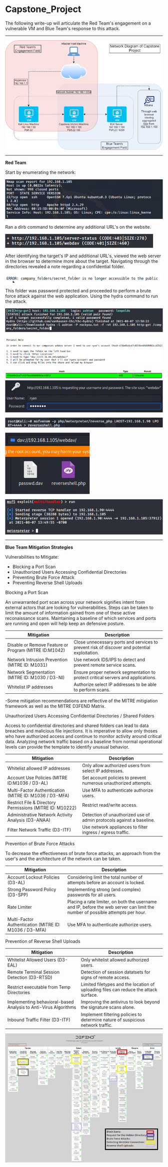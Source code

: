 # Capstone_Project

The following write-up will articulate the Red Team's engagement on a vulnerable VM and Blue Team's response to this attack. 

***

![RedvsBlueDiagram](https://github.com/bonroth512/Capstone_Project/blob/main/Images/Red%20vs%20Blue%20Network%20Diagram.png)

***

**Red Team**

Start by enumerating the network:

![nmap_results](https://github.com/bonroth512/Capstone_Project/blob/main/Images/nmap_results.PNG)

Ran a dirb command to determine any additional URL's on the website.

![dirb_returns](https://github.com/bonroth512/Capstone_Project/blob/main/Images/dirb_returns.PNG)

After identifying the target's IP and additional URL's, viewed the web server in the browser to determine more about the target.
Navigating through the directories revealed a note regarding a confidential folder.

![secret_folder](https://github.com/bonroth512/Capstone_Project/blob/main/Images/mention-of-secretfolder.PNG)

This folder was password protected and proceeded to perform a brute force attack against the web application.  Using the hydra command to run the attack.

![hydra](https://github.com/bonroth512/Capstone_Project/blob/main/Images/hydra_crack_better.PNG)



![webdav_connections](https://github.com/bonroth512/Capstone_Project/blob/main/Images/secret_folder_info.PNG)

![cracked_hash](https://github.com/bonroth512/Capstone_Project/blob/main/Images/cracked_hash.PNG)
![webdav_authen.](https://github.com/bonroth512/Capstone_Project/blob/main/Images/webdav_authentication.PNG)

![msfvenom](https://github.com/bonroth512/Capstone_Project/blob/main/Images/msfvenom_reverse-shell.PNG)

![php_embed](https://github.com/bonroth512/Capstone_Project/blob/main/Images/php_embedded_in_webdav.PNG)

![meterpreter](https://github.com/bonroth512/Capstone_Project/blob/main/Images/meterpreter_session.PNG)


***

**Blue Team Mitigation Strategies**

Vulnerabilities to Mitigate:
- Blocking a Port Scan
- Unauthorized Users Accessing Confidential Directories
- Preventing Brute Force Attack
- Preventing Reverse Shell Uploads
 
Blocking a Port Scan

An unwarranted port scan across your network signifies intent from external actors that are looking for vulnerabilities.  Steps can be taken to limit the amount of information gained from one of these active reconaissance scans.  Maintaining a baseline of which services and ports are running and open will help keep an defensive posture.

| Mitigation | Description |
|------------|-------------|
| Disable or Remove Feature or Program (MITRE ID:M1042) | Close unnecessary ports and services to prevent risk of discover and potential exploitation.|
| Network Intrusion Prevention (MITRE ID: M1031) | Use network IDS/IPS to detect and prevent remote service scans. |
| Network Segmentation (MITRE ID: M1030 / D3-NI) | Ensure proper network segmentation to protect critical servers and applications. |
| Whitelist IP addresses | Authorize select IP addresses to be able to perform scans. |
-Some mitigation recommendations are reflective of the MITRE mitigiation framework as well as the MITRE D3FEND Matrix.  

Unauthorized Users Accessing Confidential Directories / Shared Folders

Access to confidential directories and shared folders can lead to data breaches and malicious file injections.  It is imperative to allow only thoses who have authorized access and continue to monitor activity around critical data.  Analyzing network traffic based on a baseline from normal operational levels can provide the template to identify unusual behavior.  

| Mitigation | Description |
|------------|-------------|
| Whitelist allowed IP addresses | Only allow authorized users from select IP addresses. | 
| Account Use Policies (MITRE ID:M1036 / D3-AL) | Set account policies to prevent numerous unauthorized attempts. |
| Multi-Factor Authentication (MITRE ID: M1036 / D3-MFA) | Use MFA to authenticate authorize users. |
| Restrict File & Directory Permissions (MITRE ID: M10222) | Restrict read/write access. |
| Administrative Network Activity Analysis (D3-ANAA) | Detection of unauthorized use of admin protocols against a baseline. |
| Filter Network Traffic (D3-ITF) | Use network appliances to filter ingress / egress traffic. |

Prevention of Brute Force Attacks

To decrease the effectiveness of brute force attacks, an approach from the user's and the architecture of the network can be taken.

| Mitigation | Description |
|------------|-------------|
| Account Lockout Policies (D3-AL) | Considering limit the total number of attempts before an account is locked. |
| Strong Password Policy (D3-SPP) | Implementing strong (and complex) passwords for all users. |
| Rate Limiter | Placing a rate limiter, on both the username and IP, before the web server can limit the number of possible attempts per hour. | 
| Multi-Factor Authentication (MITRE ID: M1036 / D3-MFA) | Use MFA to authenticate authorize users. |

Prevention of Reverse Shell Uploads

| Mitigation | Description |
|------------|-------------|
| Whitelist Allowed Users (D3-EAL) | Only whitelist allowed authorized users. |
| Remote Terminal Session Detection (D3-RTSD) | Detection of session datatsets for signs of remote access. |
| Restrict executable from Temp Directories | Limited filetypes and the location of uploading files can reduce the attack surface. |
| Implementing behavioral-based Analysis to Anti-Virus Algorithms | Improving the antivirus to look beyond the signature scans alone. |
| Inbound Traffic Filter (D3-ITF) | Implement filtering policies to determine nature of suspicious network traffic. |

![defend_matrix](https://github.com/bonroth512/Capstone_Project/blob/main/Images/defend_matrix.PNG)





